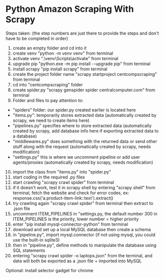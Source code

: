 # Python Amazon Scraping With Scrapy

Steps taken: (the step numbers are just there to provide the steps and don't have to be completed in order)

1) create an empty folder and cd into it 
2) create venv "python -m venv venv" from terminal
3) activate venv ".\venv\Scripts\activate" from terminal
4) upgrade pip "python.exe -m pip install --upgrade pip" from terminal
5) install scrapy "pip install scrapy" from terminal
6) create the project folder name "scrapy startproject centcompscraping" from terminal
7) cd into "centcompscraping" folder
8) create spider.py "scrapy genspider spider centralcomputer.com" from terminal
9) Folder and files to pay attention to:
- "spiders" folder: our spider.py created earlier is located here
- "items.py": temporarily stores extracted data (automatically created by scrapy, we need to create items here)
- "pipelines.py" specifies where to store extracted data (automatically created by scrapy, add database info here if exporting extracted data to a database)
- "middlewares.py" does something with the returned data or send other stuff along with the request (automatically created by scrapy, needs modification)
- "settings.py" this is where we uncomment pipeline or add user agents/proxies (automatically created by scrapy, needs modification)
10) import the class from "items.py" into "spider.py"
11) start coding in the required .py files
12) start crawling "scrapy crawl spider" from terminal
13) if it doesn't work, test it in scrapy shell by entering "scrapy shell" from terminal, fetch the website and check for error codes, ex: response.css('a.product-item-link::text').extract()
14) try crawling again "scrapy crawl spider" from terminal then extract to .json file
15) uncomment ITEM_PIPELINES in "settings.py, the default number 300 in ITEM_PIPELINES is the priority, lower number = higher priority
16) enter "pip install mysql-connector-python" from terminal 
17) download and set up a local MySQL database then create a schema
18) in "pipeline.py", import mysql.connector (if not using mysql, you could use the built-in sqlite3)
19) then in "pipeline.py", define methods to manipulate the database using SQL statements
20) entering "scrapy crawl spider -o laptops.json" from the terminal, and data will both be exported as a .json file + imported into MySQL

Optional:
install selector gadget for chrome




